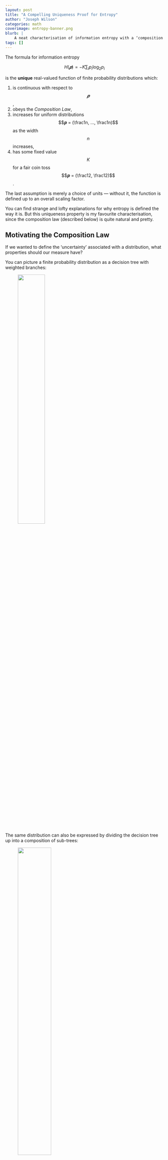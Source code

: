 ```yaml
---
layout: post
title: "A Compelling Uniqueness Proof for Entropy"
author: "Joseph Wilson"
categories: math
coverimage: entropy-banner.png
blurb: |
    A neat characterisation of information entropy with a ‘composition law’, and a uniqueness proof.
tags: []
---
```


The formula for information entropy

$$
H(𝒑) = -K \sum_{i} p_i \log_2 p_i
$$

is the **unique** real-valued function of finite probability distributions which:

1. is continuous with respect to $$𝒑$$,
2. obeys the _Composition Law_,
3. increases for uniform distributions $$𝒑 = (\frac1n, ..., \frac1n)$$ as the width $$n$$ increases,
4. has some fixed value $$K$$ for a fair coin toss $$𝒑 = (\frac12, \frac12)$$.

The last assumption is merely a choice of units — without it, the function is defined up to an overall scaling factor.

You can find strange and lofty explanations for why entropy is defined the way it is.
But this uniqueness property is my favourite characterisation, since the composition law (described below) is quite natural and pretty.

## Motivating the Composition Law

If we wanted to define the ‘uncertainty’ associated with a distribution, what properties should our measure have?

You can picture a finite probability distribution as a decision tree with weighted branches:

<figure>
    <img src="{{ site.github.url }}/assets/img/entropy-fig-1.png" width="45%">
</figure>

The same distribution can also be expressed by dividing the decision tree up into a composition of sub-trees:

<figure>
    <img src="{{ site.github.url }}/assets/img/entropy-fig-2.png" width="50%">
</figure>

Notice that each final outcome still has the same overall probability — all we’ve done is added an extra ‘step’ in the random process.

Since these two pictures represent the same scenario, **we want our uncertainty measure to be the same for both.**
But how do you measure the total uncertainty in the second picture? By taking a _weighted sum_ of the uncertainties of each sub-tree.

Why a weighted sum?
Consider what should happen when one of the branches’ probabilities goes to zero: the total uncertainty should not include the uncertainty of the sub-tree under that branch, since it is certain that the outcome won’t be there.

For example, the probability of $$\{5, 6\}$$ is $$.1$$ in the picture, so the total uncertainty contains only a small contribution from the green sub-tree.

With this equivalence property, our uncertainty measure $$H$$ should satisfy

<figure>
    <img src="{{ site.github.url }}/assets/img/entropy-eqn.png" style="height: 5ex;">
</figure>

where the probabilities on each branch are too small to draw, but are still there!

### Formally

Now we can codify this _composition law_ more formally. Let

$$
\begin{aligned}
𝒑: Ω &→ [0, 1] \\
i &↦ p_i
\end{aligned}
$$

be a finite probability distribution with $$\sum_{i ∈ Ω} p_i = 1$$. Let $$\sim$$ be some equivalence relation on $$Ω$$. Define the _quotient_ distribution

$$
\begin{aligned} 
𝒑/{\sim}: Ω/{\sim} &→ [0, 1] \\
[i] &↦ \textstyle\sum_{j \sim i} p_j
\end{aligned}
$$

where $$[i]$$ is the equivalence class of $$i$$, and define the _restricted_ distributions:

$$
\begin{aligned}
𝒑|_{[i]} : [i] &→ [0, 1] \\
j &↦ \frac{p_j}{\sum_{k \sim j} p_k}
\end{aligned}
$$

These fit into the example above where $$Ω = \{1, ..., 6\}$$ like so:

<figure>
    <img src="{{ site.github.url }}/assets/img/entropy-fig-3.png" width="90%">
</figure>

Expressed in this language, the composition law is

$$
H(𝒑) = H(𝒑/{\sim}) + \sum_{e ∈ Ω/{\sim}} (𝒑/{\sim})(e) \, H(𝒑|_e)
$$

where $$(𝒑/{\sim})(e) = \sum_{i ∈ e} p_i$$.


## Proof of Uniqueness

We will prove that any ‘uncertainty’ function $$H(𝒑) ≡ H(p_1, ..., p_n)$$ satisfying

1. continuity
2. the composition law
3. the property that $$H(\frac1n, …, \frac1n)$$ increases with $$n$$

must be equal to the Shannon entropy

$$
H(𝒑) = -K \sum_{i} p_i \log_2 p_i
$$

where $$K = H(\frac12, \frac12)$$.
The proof is in three steps, one for each property above:

1. Show that $$H(𝒑)$$ is uniquely defined for all distributions $$𝒑$$ if it is known for all _rational_ distributions $$𝒒 ∈ ℚ^n$$.
2. Show that $$H(𝒒)$$ is uniquely defined for all rational distributions $$𝒒$$ if the entropy of the uniform distribution

    $$U(n) ≔ H(\underbrace{\textstyle\frac1n, ..., \frac1n}_n)$$

    is known for all $$n$$. 
3. Show that $$U(n)$$ is uniquely defined for all $$n$$ if we fix $$U(2) = K$$.

### Step 1.

This follows by the assumption of continuity. If $$𝒑 ∈ ℝ^n$$ is the limit a sequence of rational distributions $$𝒒_i ∈ ℚ^n$$, then by continuity $$H(𝒑) = \lim_i H(𝒒_i)$$.

### Step 2.

Let $$𝒒 ∈ ℚ^n$$ be a rational distribution, and let $$D$$ be the lowest common denominator of all the probabilities $$q_i$$, so that

$$
𝒒 = (d_1/D, d_2/D, ..., d_n/D)
$$

where $$d_i$$ are non-negative integers.
Now consider the set $$Ω = \{1, 2, ..., D\}$$, and let $$𝒓(i) ≔ 1/D$$ be the uniform distribution on $$Ω$$.
Define an equivalence relation $$\sim$$ which partitions $$Ω$$ into $$n$$ different sets $$\{e_1, e_2, ..., e_n\}$$, where the $$i$$th set contains $$d_i$$ elements.
The size of the $$i$$th equivalence group, as a fraction of the whole, is given by $$|e_i|/|Ω| = d_i/D = q_i$$, and we have $$𝒓/{\sim} = 𝒒$$ by construction.

<figure>
    <img src="{{ site.github.url }}/assets/img/entropy-fig-4.png" width="100%">
</figure>

From the composition law, we have

$$
\begin{aligned}
H(𝒓) &= H(𝒓/{\sim}) + \sum_{i = 1}^n \frac{d_i}D \, H(𝒓|_{e_i}) \\
U(D) &= H(𝒒) + \sum_{i=1}^n \frac{d_i}D \, U(d_i)
\end{aligned}
$$

since $$H(𝒓) = U(D)$$ and
$$H(𝒓|_{e_i}) = U(d_i)$$.
This shows that $$H(𝒒)$$ is uniquely defined if $$U(n)$$ is known for all $$n$$.

### Step 3.

We will now show that $$U(n)$$ is uniquely defined by $$U(2)$$ by showing that the only possible functions are

$$U(n) = K\log_2 n$$

where $$K$$ is a free parameter.

Consider a uniform distribution $$r$$ on $$\{1, 2, ..., nm\}$$ partitioned by $$\sim$$ into $$n$$ groups of $$m$$, so that the $$i$$th equivalence class is $$[ni] = \{ni, ni + 1, ni + m - 1\}$$.
Writing down the composition law for this partition yields

$$
\begin{aligned}
H(𝒓) &= H(𝒓/{\sim}) + \sum_{i = 1}^n \frac1n H(𝒓|_{[ni]}) \\
U(nm) &= U(n) + \sum_{i = 1}^n \frac1n U(m)
\end{aligned}
$$

and hence $$U(nm) = U(n) + U(m)$$. This logarithm-like property, in addition to the assumption that $$U(n)$$ increases with $$n$$, narrows the space of possible functions to multiples of $$\log n$$.
By choosing $$U(2) ≔ K$$, we fix $$U(n) = K\log_2 n$$.


This completes the proof!

In summary, under the three assumptions, knowing $$U(2) ≡ H(\frac12, \frac12)$$ is enough to uniquely define $$U(n)$$ for all $$n$$, which is in turn enough to uniquely define $$H(𝒒)$$ for all rational distributions $$𝒒$$, which is enough to define $$H$$ completely.
